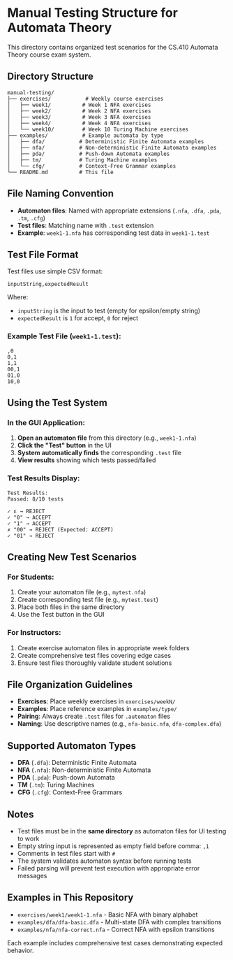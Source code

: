 # Manual Testing Structure for Automata Theory

This directory contains organized test scenarios for the CS.410 Automata Theory course exam system.

## Directory Structure

```
manual-testing/
├── exercises/           # Weekly course exercises
│   ├── week1/          # Week 1 NFA exercises
│   ├── week2/          # Week 2 NFA exercises  
│   ├── week3/          # Week 3 NFA exercises
│   ├── week4/          # Week 4 NFA exercises
│   └── week10/         # Week 10 Turing Machine exercises
├── examples/           # Example automata by type
│   ├── dfa/           # Deterministic Finite Automata examples
│   ├── nfa/           # Non-deterministic Finite Automata examples
│   ├── pda/           # Push-down Automata examples
│   ├── tm/            # Turing Machine examples
│   └── cfg/           # Context-Free Grammar examples
└── README.md          # This file
```

## File Naming Convention

- **Automaton files**: Named with appropriate extensions (`.nfa`, `.dfa`, `.pda`, `.tm`, `.cfg`)
- **Test files**: Matching name with `.test` extension
- **Example**: `week1-1.nfa` has corresponding test data in `week1-1.test`

## Test File Format

Test files use simple CSV format:
```
inputString,expectedResult
```

Where:
- `inputString` is the input to test (empty for epsilon/empty string)
- `expectedResult` is `1` for accept, `0` for reject

### Example Test File (`week1-1.test`):
```
,0
0,1
1,1
00,1
01,0
10,0
```

## Using the Test System

### In the GUI Application:

1. **Open an automaton file** from this directory (e.g., `week1-1.nfa`)
2. **Click the "Test" button** in the UI
3. **System automatically finds** the corresponding `.test` file
4. **View results** showing which tests passed/failed

### Test Results Display:

```
Test Results:
Passed: 8/10 tests

✓ ε → REJECT
✓ "0" → ACCEPT  
✓ "1" → ACCEPT
✗ "00" → REJECT (Expected: ACCEPT)
✓ "01" → REJECT
```

## Creating New Test Scenarios

### For Students:
1. Create your automaton file (e.g., `mytest.nfa`)
2. Create corresponding test file (e.g., `mytest.test`)
3. Place both files in the same directory
4. Use the Test button in the GUI

### For Instructors:
1. Create exercise automaton files in appropriate week folders
2. Create comprehensive test files covering edge cases
3. Ensure test files thoroughly validate student solutions

## File Organization Guidelines

- **Exercises**: Place weekly exercises in `exercises/weekN/`
- **Examples**: Place reference examples in `examples/type/`
- **Pairing**: Always create `.test` files for `.automaton` files
- **Naming**: Use descriptive names (e.g., `nfa-basic.nfa`, `dfa-complex.dfa`)

## Supported Automaton Types

- **DFA** (`.dfa`): Deterministic Finite Automata
- **NFA** (`.nfa`): Non-deterministic Finite Automata  
- **PDA** (`.pda`): Push-down Automata
- **TM** (`.tm`): Turing Machines
- **CFG** (`.cfg`): Context-Free Grammars

## Notes

- Test files must be in the **same directory** as automaton files for UI testing to work
- Empty string input is represented as empty field before comma: `,1`
- Comments in test files start with `#`
- The system validates automaton syntax before running tests
- Failed parsing will prevent test execution with appropriate error messages

## Examples in This Repository

- `exercises/week1/week1-1.nfa` - Basic NFA with binary alphabet
- `examples/dfa/dfa-basic.dfa` - Multi-state DFA with complex transitions
- `examples/nfa/nfa-correct.nfa` - Correct NFA with epsilon transitions

Each example includes comprehensive test cases demonstrating expected behavior.